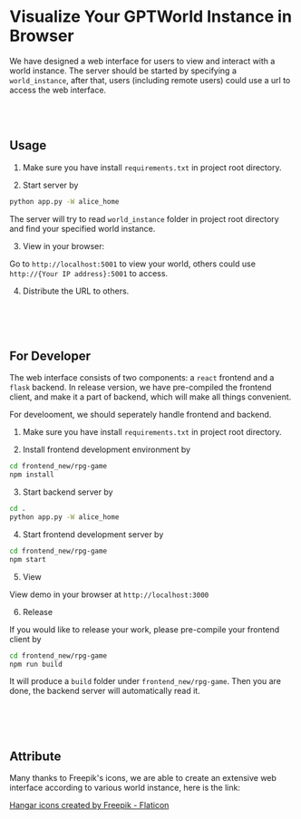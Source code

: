 # Visualize Your GPTWorld Instance in Browser

We have designed a web interface for users to view and interact with a world instance. The server should be started by specifying a `world_instance`, after that, users (including remote users) could use a url to access the web interface.

<br/>
<br/>


## Usage

1. Make sure you have install `requirements.txt` in project root directory.

2. Start server by

```bash
python app.py -W alice_home
```

The server will try to read `world_instance` folder in project root directory and find your specified world instance.

3. View in your browser:

Go to `http://localhost:5001` to view your world, others could use `http://{Your IP address}:5001` to access.

4. Distribute the URL to others.

<br/>
<br/>
<br/>


## For Developer

The web interface consists of two components: a `react` frontend and a `flask` backend. In release version, we have pre-compiled the frontend client, and make it a part of backend, which will make all things convenient. 

For develooment, we should seperately handle frontend and backend.

1. Make sure you have install `requirements.txt` in project root directory.

2. Install frontend development environment by

```bash
cd frontend_new/rpg-game
npm install
```

3. Start backend server by 

```bash
cd .
python app.py -W alice_home
```

4. Start frontend development server by

```bash
cd frontend_new/rpg-game
npm start
```

5. View

View demo in your browser at `http://localhost:3000`

6. Release

If you would like to release your work, please pre-compile your frontend client by

```bash
cd frontend_new/rpg-game
npm run build
```

It will produce a `build` folder under `frontend_new/rpg-game`. Then you are done, the backend server will automatically read it.

<br/>
<br/>
<br/>


## Attribute

Many thanks to Freepik's icons, we are able to create an extensive web interface according to various world instance, here is the link:

<a href="https://www.flaticon.com/free-icons/hangar" title="hangar icons">Hangar icons created by Freepik - Flaticon</a>